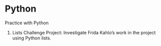 # Python
 Practice with Python

 1) Lists Challenge Project: Investigate Frida Kahlo’s work in the project using Python lists.
